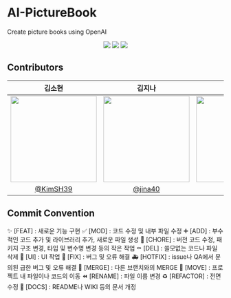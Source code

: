 # AI-PictureBook
Create picture books using OpenAI
<p align="center">
  <img src="https://github.com/MobileComputing-2023/AI-PictureBook/assets/80878955/023a861d-f599-4aec-9d48-6d0967939784">
  <img src="https://github.com/MobileComputing-2023/AI-PictureBook/assets/80878955/861bf3c9-3551-4102-97f2-fac04fc9f3af">
  <img src="https://github.com/MobileComputing-2023/AI-PictureBook/assets/80878955/21bdf82a-9aea-407e-ac2a-b60b31723558">
 </p>
 
## Contributors
|김소현|김지나|박성훈|최지현|
|:---:|:---:|:---:|:---:|
|<img src="https://github.com/MobileComputing-2023/AI-PictureBook/assets/80878955/566bb759-30fe-4d39-baef-9dbfc1f25f30" width="200px">|<img src="https://github.com/MobileComputing-2023/AI-PictureBook/assets/80878955/61a87085-5503-436e-96b2-19d42508ac9b" width="200px">|<img src="https://github.com/MobileComputing-2023/AI-PictureBook/assets/80878955/f5081611-6f00-4d71-bd23-296819f187db" width="200px">|<img src="https://github.com/MobileComputing-2023/AI-PictureBook/assets/80878955/1fc33c6f-15d5-4d90-b7fd-1038e176e86c" width="200px">|
|[@KimSH39](https://github.com/KimSH39)|[@jina40](https://github.com/jina4066)|[@houony](https://github.com/houony)|[@gus1043](https://github.com/gus1043)|


## Commit Convention
✨ [FEAT] : 새로운 기능 구현
✅ [MOD] : 코드 수정 및 내부 파일 수정
➕ [ADD] : 부수적인 코드 추가 및 라이브러리 추가, 새로운 파일 생성
🎀 [CHORE] : 버전 코드 수정, 패키지 구조 변경, 타입 및 변수명 변경 등의 작은 작업
⚰️ [DEL] : 쓸모없는 코드나 파일 삭제
💄 [UI] : UI 작업
🔨 [FIX] : 버그 및 오류 해결
🚑️ [HOTFIX] : issue나 QA에서 문의된 급한 버그 및 오류 해결
🔀 [MERGE] : 다른 브랜치와의 MERGE
🚚 [MOVE] : 프로젝트 내 파일이나 코드의 이동
⏪️ [RENAME] : 파일 이름 변경
♻️ [REFACTOR] : 전면 수정
📝 [DOCS] : README나 WIKI 등의 문서 개정
